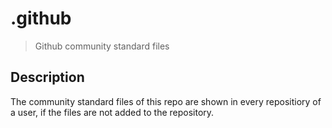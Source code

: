 # .github
> Github community standard files

## Description

The community standard files of this repo are shown in every repositiory of a user, if the files are not added to the repository.
